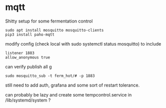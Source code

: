 # mqtt

Shitty setup for some fermentation control

    sudo apt install mosquitto mosquitto-clients
    pip3 install paho-mqtt


modify config (check local with sudo systemctl status mosquitto) to include

    listener 1883
    allow_anonymous true


can verify publish all g

    sudo mosquitto_sub -t ferm_hot/# -p 1883


still need to add auth, grafana and some sort of restart tolerance.


can probably be lazy and create some tempcontrol.service in /lib/systemd/system ?
